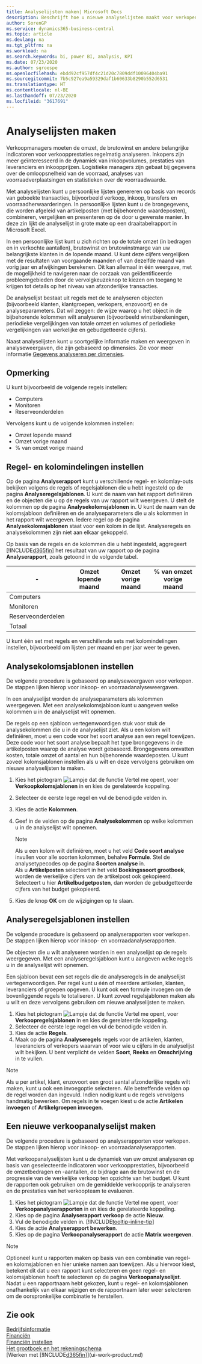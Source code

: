 ```yaml
---
title: Analyselijsten maken| Microsoft Docs
description: Beschrijft hoe u nieuwe analyselijsten maakt voor verkopen, inkopen en voorraad, en analysesjablonen instelt.
author: SorenGP
ms.service: dynamics365-business-central
ms.topic: article
ms.devlang: na
ms.tgt_pltfrm: na
ms.workload: na
ms.search.keywords: bi, power BI, analysis, KPI
ms.date: 07/23/2020
ms.author: sgroespe
ms.openlocfilehash: ebdd92cf957df4c21d20c7809ddf10096404ba91
ms.sourcegitcommit: 7b5c927ea9a59329daf1b60633b8290b552d6531
ms.translationtype: HT
ms.contentlocale: nl-BE
ms.lasthandoff: 07/23/2020
ms.locfileid: "3617691"
---
```

#  <a name="create-analysis-reports"></a>Analyselijsten maken
Verkoopmanagers moeten de omzet, de brutowinst en andere belangrijke indicatoren voor verkoopprestaties regelmatig analyseren. Inkopers zijn meer geïnteresseerd in de dynamiek van inkoopvolumes, prestaties van leveranciers en inkoopprijzen. Logistieke managers zijn gebaat bij gegevens over de omloopsnelheid van de voorraad, analyses van voorraadverplaatsingen en statistieken over de voorraadwaarde.  

Met analyselijsten kunt u persoonlijke lijsten genereren op basis van records van geboekte transacties, bijvoorbeeld verkoop, inkoop, transfers en voorraadherwaarderingen. In persoonlijke lijsten kunt u de brongegevens, die worden afgeleid van artikelposten (met bijbehorende waardeposten), combineren, vergelijken en presenteren op de door u gewenste manier. In deze zin lijkt de analyselijst in grote mate op een draaitabelrapport in Microsoft Excel.  

In een persoonlijke lijst kunt u zich richten op de totale omzet (in bedragen en in verkochte aantallen), brutowinst en brutowinstmarge van uw belangrijkste klanten in de lopende maand. U kunt deze cijfers vergelijken met de resultaten van voorgaande maanden of van dezelfde maand van vorig jaar en afwijkingen berekenen. Dit kan allemaal in één weergave, met de mogelijkheid te navigeren naar de oorzaak van geïdentificeerde probleemgebieden door de vervolgkeuzeknop te kiezen om toegang te krijgen tot details op het niveau van afzonderlijke transacties.  

De analyselijst bestaat uit regels met de te analyseren objecten (bijvoorbeeld klanten, klantgroepen, verkopers, enzovoort) en de analyseparameters. Dat wil zeggen: de wijze waarop u het object in de bijbehorende kolommen wilt analyseren (bijvoorbeeld winstberekeningen, periodieke vergelijkingen van totale omzet en volumes of periodieke vergelijkingen van werkelijke en gebudgetteerde cijfers).

Naast analyselijsten kunt u soortgelijke informatie maken en weergeven in analyseweergaven, die zijn gebaseerd op dimensies. Zie voor meer informatie [Gegevens analyseren per dimensies](bi-how-analyze-data-dimension.md).

## <a name="example"></a>Opmerking  
U kunt bijvoorbeeld de volgende regels instellen:  
- Computers  
- Monitoren  
- Reserveonderdelen  

Vervolgens kunt u de volgende kolommen instellen:  

- Omzet lopende maand  
- Omzet vorige maand  
- % van omzet vorige maand  

## <a name="setting-up-line-and-column-layouts"></a>Regel- en kolomindelingen instellen  
 Op de pagina **Analyserapport** kunt u verschillende regel- en kolomlay-outs bekijken volgens de regels of regelsjablonen die u hebt ingesteld op de pagina **Analyseregelsjablonen**. U kunt de naam van het rapport definiëren en de objecten die u op de regels van uw rapport wilt weergeven. U stelt de kolommen op de pagina **Analysekolomsjablonen** in. U kunt de naam van de kolomsjabloon definiëren en de analyseparameters die u als kolommen in het rapport wilt weergeven. Iedere regel op de pagina **Analysekolomsjablonen** staat voor een kolom in de lijst. Analyseregels en analysekolommen zijn niet aan elkaar gekoppeld.  

Op basis van de regels en de kolommen die u hebt ingesteld, aggregeert [!INCLUDE[d365fin](includes/d365fin_md.md)] het resultaat van uw rapport op de pagina **Analyserapport**, zoals getoond in de volgende tabel.  

|- |Omzet lopende maand|Omzet vorige maand|% van omzet vorige maand|  
|-|-|-|-|  
|Computers| | | |  
|Monitoren| | | |  
|Reserveonderdelen| | | |  
|Totaal| | | |  

 U kunt één set met regels en verschillende sets met kolomindelingen instellen, bijvoorbeeld om lijsten per maand en per jaar weer te geven.

 ## <a name="to-set-up-analysis-column-templates"></a>Analysekolomsjablonen instellen
De volgende procedure is gebaseerd op analyseweergaven voor verkopen. De stappen lijken hierop voor inkoop- en voorraadanalyseweergaven.

In een analyselijst worden de analyseparameters als kolommen weergegeven. Met een analysekolomsjabloon kunt u aangeven welke kolommen u in de analyselijst wilt opnemen.  

De regels op een sjabloon vertegenwoordigen stuk voor stuk de analysekolommen die u in de analyselijst ziet. Als u een kolom wilt definiëren, moet u een code voor het soort analyse aan een regel toewijzen. Deze code voor het soort analyse bepaalt het type brongegevens in de artikelposten waarop de analyse wordt gebaseerd. Brongegevens omvatten kosten, totale omzet of aantal en hun bijbehorende waardeposten. U kunt zoveel kolomsjablonen instellen als u wilt en deze vervolgens gebruiken om nieuwe analyselijsten te maken.    

1. Kies het pictogram ![Lampje dat de functie Vertel me opent](media/ui-search/search_small.png "Vertel me wat u wilt doen"), voer **Verkoopkolomsjablonen** in en kies de gerelateerde koppeling.  
2. Selecteer de eerste lege regel en vul de benodigde velden in.
3. Kies de actie **Kolommen**.  
4. Geef in de velden op de pagina **Analysekolommen** op welke kolommen u in de analyselijst wilt opnemen.  

    > [!NOTE]  
    >   Als u een kolom wilt definiëren, moet u het veld **Code soort analyse** invullen voor alle soorten kolommen, behalve **Formule**. Stel de analysetypecodes op de pagina **Soorten analyse** in.  
    Als u **Artikelposten** selecteert in het veld **Boekingssoort grootboek**, worden de werkelijke cijfers van de artikelpost ook gekopieerd. Selecteert u hier **Artikelbudgetposten**, dan worden de gebudgetteerde cijfers van het budget gekopieerd.  
5.  Kies de knop **OK** om de wijzigingen op te slaan.  

## <a name="to-set-up-analysis-line-templates"></a>Analyseregelsjablonen instellen  
De volgende procedure is gebaseerd op analyserapporten voor verkopen. De stappen lijken hierop voor inkoop- en voorraadanalyserapporten.

De objecten die u wilt analyseren worden in een analyselijst op de regels weergegeven. Met een analyseregelsjabloon kunt u aangeven welke regels u in de analyselijst wilt opnemen.  

Een sjabloon bevat een set regels die de analyseregels in de analyselijst vertegenwoordigen. Per regel kunt u één of meerdere artikelen, klanten, leveranciers of groepen opgeven. U kunt ook een formule invoegen om de bovenliggende regels te totaliseren. U kunt zoveel regelsjablonen maken als u wilt en deze vervolgens gebruiken om nieuwe analyselijsten te maken.    

1. Kies het pictogram ![Lampje dat de functie Vertel me opent](media/ui-search/search_small.png "Vertel me wat u wilt doen"), voer **Verkoopregelsjablonen** in en kies de gerelateerde koppeling.  
2. Selecteer de eerste lege regel en vul de benodigde velden in.
3. Kies de actie **Regels**.  
4. Maak op de pagina **Analyseregels** regels voor de artikelen, klanten, leveranciers of verkopers waarvan of voor wie u cijfers in de analyselijst wilt bekijken. U bent verplicht de velden **Soort**, **Reeks** en **Omschrijving** in te vullen.  

> [!NOTE]  
>   Als u per artikel, klant, enzovoort een groot aantal afzonderlijke regels wilt maken, kunt u ook een invoegoptie selecteren. Alle betreffende velden op de regel worden dan ingevuld.  Indien nodig kunt u de regels vervolgens handmatig bewerken. Om regels in te voegen kiest u de actie **Artikelen invoegen** of **Artikelgroepen invoegen**.  

## <a name="to-create-a-new-sales-analysis-report"></a>Een nieuwe verkoopanalyselijst maken
De volgende procedure is gebaseerd op analyserapporten voor verkopen. De stappen lijken hierop voor inkoop- en voorraadanalyserapporten.

Met verkoopanalyselijsten kunt u de dynamiek van uw omzet analyseren op basis van geselecteerde indicatoren voor verkoopprestaties, bijvoorbeeld de omzetbedragen en -aantallen, de bijdrage aan de brutowinst en de progressie van de werkelijke verkoop ten opzichte van het budget. U kunt de rapporten ook gebruiken om de gemiddelde verkoopprijs te analyseren en de prestaties van het verkoopteam te evalueren.  

1. Kies het pictogram ![Lampje dat de functie Vertel me opent](media/ui-search/search_small.png "Vertel me wat u wilt doen"), voer **Verkoopanalyserapporten** in en kies de gerelateerde koppeling.  
2. Kies op de pagina **Analyserapport verkoop** de actie **Nieuw**.
3. Vul de benodigde velden in. [!INCLUDE[tooltip-inline-tip](includes/tooltip-inline-tip_md.md)]
4. Kies de actie **Analyserapport bewerken**.
5. Kies op de pagina **Verkoopanalyserapport** de actie **Matrix weergeven**.  

> [!NOTE]  
>   Optioneel kunt u rapporten maken op basis van een combinatie van regel- en kolomsjablonen en hier unieke namen aan toewijzen. Als u hiervoor kiest, betekent dit dat u een rapport kunt selecteren en geen regel- en kolomsjablonen hoeft te selecteren op de pagina **Verkoopanalyselijst**. Nadat u een rapportnaam hebt gekozen, kunt u regel- en kolomsjablonen onafhankelijk van elkaar wijzigen en de rapportnaam later weer selecteren om de oorspronkelijke combinatie te herstellen.

## <a name="see-also"></a>Zie ook
[Bedrijfsinformatie](bi.md)  
[Financiën](finance.md)  
[Financiën instellen](finance-setup-finance.md)  
[Het grootboek en het rekeningschema](finance-general-ledger.md)  
[Werken met [!INCLUDE[d365fin](includes/d365fin_md.md)]](ui-work-product.md)  

